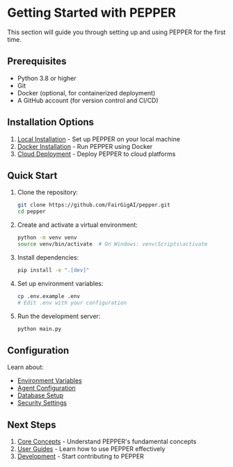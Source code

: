 # Getting Started with PEPPER

This section will guide you through setting up and using PEPPER for the first time.

## Prerequisites

- Python 3.8 or higher
- Git
- Docker (optional, for containerized deployment)
- A GitHub account (for version control and CI/CD)

## Installation Options

1. [Local Installation](installation.md) - Set up PEPPER on your local machine
2. [Docker Installation](installation.md#docker-installation) - Run PEPPER using Docker
3. [Cloud Deployment](installation.md#cloud-deployment) - Deploy PEPPER to cloud platforms

## Quick Start

1. Clone the repository:
   ```bash
   git clone https://github.com/FairGigAI/pepper.git
   cd pepper
   ```

2. Create and activate a virtual environment:
   ```bash
   python -m venv venv
   source venv/bin/activate  # On Windows: venv\Scripts\activate
   ```

3. Install dependencies:
   ```bash
   pip install -e ".[dev]"
   ```

4. Set up environment variables:
   ```bash
   cp .env.example .env
   # Edit .env with your configuration
   ```

5. Run the development server:
   ```bash
   python main.py
   ```

## Configuration

Learn about:
- [Environment Variables](configuration.md#environment-variables)
- [Agent Configuration](configuration.md#agent-configuration)
- [Database Setup](configuration.md#database-setup)
- [Security Settings](configuration.md#security-settings)

## Next Steps

1. [Core Concepts](../core_concepts/README.md) - Understand PEPPER's fundamental concepts
2. [User Guides](../user_guides/README.md) - Learn how to use PEPPER effectively
3. [Development](../development/README.md) - Start contributing to PEPPER 
